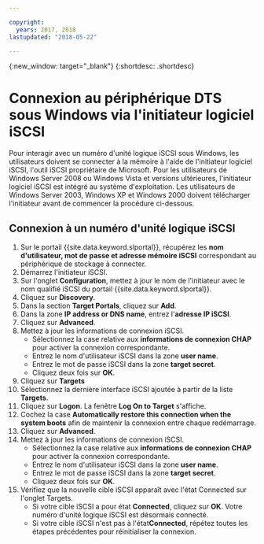 ```yaml
---

copyright:
  years: 2017, 2018
lastupdated: "2018-05-22"

---
```

{:new_window: target="_blank"}
{:shortdesc: .shortdesc}

# Connexion au périphérique DTS sous Windows via l'initiateur logiciel iSCSI

Pour interagir avec un numéro d'unité logique iSCSI sous Windows, les utilisateurs doivent se connecter à la mémoire à l'aide de l'initiateur logiciel iSCSI, l'outil iSCSI propriétaire de Microsoft. Pour les utilisateurs de Windows Server 2008 ou Windows Vista et versions ultérieures, l'initiateur logiciel iSCSI est intégré au système d'exploitation. Les utilisateurs de Windows Server 2003, Windows XP et Windows 2000 doivent télécharger l'initiateur avant de commencer la procédure ci-dessous. 

## Connexion à un numéro d'unité logique iSCSI

1. Sur le portail {{site.data.keyword.slportal}}, récupérez les **nom d'utilisateur, mot de passe et adresse mémoire iSCSI** correspondant au périphérique de stockage à connecter. 
2. Démarrez l'initiateur iSCSI.
3. Sur l'onglet **Configuration**, mettez à jour le nom de l'initiateur avec le nom qualifié iSCSI du portail {{site.data.keyword.slportal}}.
4. Cliquez sur **Discovery**. 
5. Dans la section **Target Portals**, cliquez sur **Add**.
6. Dans la zone **IP address or DNS name**, entrez l'**adresse IP iSCSI**.
7. Cliquez sur **Advanced**.
8. Mettez à jour les informations de connexion iSCSI.
   - Sélectionnez la case relative aux **informations de connexion CHAP** pour activer la connexion correspondante.
   - Entrez le nom d'utilisateur iSCSI dans la zone **user name**. 
   - Entrez le mot de passe iSCSI dans la zone **target secret**. 
   - Cliquez deux fois sur **OK**. 
9. Cliquez sur **Targets**
10. Sélectionnez la dernière interface iSCSI ajoutée à partir de la liste **Targets**.
11. Cliquez sur **Logon**. La fenêtre **Log On to Target** s'affiche. 
12. Cochez la case **Automatically restore this connection when the system boots** afin de maintenir la connexion entre chaque redémarrage. 
13. Cliquez sur **Advanced**.
14. Mettez à jour les informations de connexion iSCSI.
    - Sélectionnez la case relative aux **informations de connexion CHAP** pour activer la connexion correspondante.
    - Entrez le nom d'utilisateur iSCSI dans la zone **user name**. 
    - Entrez le mot de passe iSCSI dans la zone **target secret**. 
    - Cliquez deux fois sur **OK**. 
15. Vérifiez que la nouvelle cible iSCSI apparaît avec l'état Connected sur l'onglet Targets. 
    - Si votre cible iSCSI a pour état **Connected**, cliquez sur **OK**. Votre numéro d'unité logique iSCSI est désormais connecté. 
    - Si votre cible iSCSI n'est pas à l'état**Connected**, répétez toutes les étapes précédentes pour réinitialiser la connexion. 
